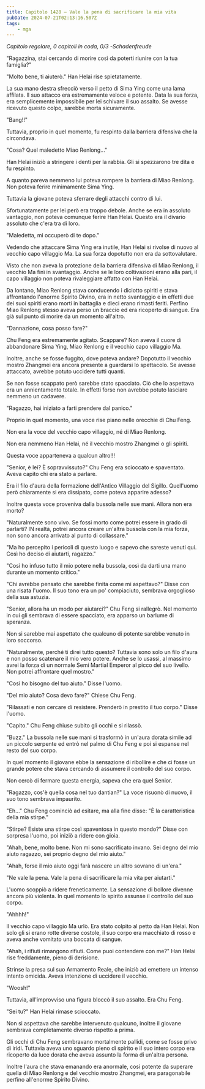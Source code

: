 ```yaml
---
title: Capitolo 1428 – Vale la pena di sacrificare la mia vita
pubDate: 2024-07-21T02:13:16.507Z
tags:
    - mga
---
```



<em>Capitolo regolare,
0 capitoli in coda, 0/3
-Schadenfreude</em>


"Ragazzina, stai cercando di morire così da poterti riunire con la tua famiglia?"


"Molto bene, ti aiuterò." Han Helai rise spietatamente.


La sua mano destra sfrecciò verso il petto di Sima Ying come una lama affilata. Il suo attacco era estremamente veloce e potente. Data la sua forza, era semplicemente impossibile per lei schivare il suo assalto. Se avesse ricevuto questo colpo, sarebbe morta sicuramente.


"Bang!!"


Tuttavia, proprio in quel momento, fu respinto dalla barriera difensiva che la circondava.


"Cosa? Quel maledetto Miao Renlong..."


Han Helai iniziò a stringere i denti per la rabbia. Gli si spezzarono tre dita e fu respinto.


A quanto pareva nemmeno lui poteva rompere la barriera di Miao Renlong. Non poteva ferire minimamente Sima Ying.


Tuttavia la giovane poteva sferrare degli attacchi contro di lui.


Sfortunatamente per lei però era troppo debole. Anche se era in assoluto vantaggio, non poteva comunque ferire Han Helai. Questo era il divario assoluto che c'era tra di loro.


"Maledetta, mi occuperò di te dopo."


Vedendo che attaccare Sima Ying era inutile, Han Helai si rivolse di nuovo al vecchio capo villaggio Ma. La sua forza dopotutto non era da sottovalutare.


Visto che non aveva la protezione della barriera difensiva di Miao Renlong, il vecchio Ma finì in svantaggio. Anche se le loro coltivazioni erano alla pari, il capo villaggio non poteva rivaleggiare affatto con Han Helai.


Da lontano, Miao Renlong stava conducendo i diciotto spiriti e stava affrontando l'enorme Spirito Divino, era in netto svantaggio e in effetti due dei suoi spiriti erano morti in battaglia e dieci erano rimasti feriti. Perfino Miao Renlong stesso aveva perso un braccio ed era ricoperto di sangue. Era già sul punto di morire da un momento all'altro.


"Dannazione, cosa posso fare?"


Chu Feng era estremamente agitato. Scappare? Non aveva il cuore di abbandonare Sima Ying, Miao Renlong e il vecchio capo villaggio Ma.


Inoltre, anche se fosse fuggito, dove poteva andare? Dopotutto il vecchio mostro Zhangmei era ancora presente a guardarsi lo spettacolo. Se avesse attaccato, avrebbe potuto uccidere tutti quanti.


Se non fosse scappato però sarebbe stato spacciato. Ciò che lo aspettava era un annientamento totale. In effetti forse non avrebbe potuto lasciare nemmeno un cadavere.


"Ragazzo, hai iniziato a farti prendere dal panico."


Proprio in quel momento, una voce rise piano nelle orecchie di Chu Feng.


Non era la voce del vecchio capo villaggio, né di Miao Renlong.


Non era nemmeno Han Helai, né il vecchio mostro Zhangmei o gli spiriti.


Questa voce apparteneva a qualcun altro!!!


"Senior, è lei? È sopravvissuto?" Chu Feng era scioccato e spaventato. Aveva capito chi era stato a parlare.


Era il filo d'aura della formazione dell'Antico Villaggio del Sigillo. Quell'uomo però chiaramente si era dissipato, come poteva apparire adesso?


Inoltre questa voce proveniva dalla bussola nelle sue mani. Allora non era morto?


"Naturalmente sono vivo. Se fossi morto come potrei essere in grado di parlarti? IN realtà, potrei ancora creare un'altra bussola con la mia forza, non sono ancora arrivato al punto di collassare."


"Ma ho percepito i pericoli di questo luogo e sapevo che sareste venuti qui. Così ho deciso di aiutarti, ragazzo."


"Così ho infuso tutto il mio potere nella bussola, così da darti una mano durante un momento critico."


"Chi avrebbe pensato che sarebbe finita come mi aspettavo?" Disse con una risata l'uomo. Il suo tono era un po' compiaciuto, sembrava orgoglioso della sua astuzia.


"Senior, allora ha un modo per aiutarci?" Chu Feng si rallegrò. Nel momento in cui gli sembrava di essere spacciato, era apparso un barlume di speranza.


Non si sarebbe mai aspettato che qualcuno di potente sarebbe venuto in loro soccorso.


"Naturalmente, perché ti direi tutto questo? Tuttavia sono solo un filo d'aura e non posso scatenare il mio vero potere. Anche se lo usassi, al massimo avrei la forza di un normale Semi Martial Emperor al picco del suo livello. Non potrei affrontare quel mostro."


"Così ho bisogno del tuo aiuto." Disse l'uomo.


"Del mio aiuto? Cosa devo fare?" Chiese Chu Feng.


"Rilassati e non cercare di resistere. Prenderò in prestito il tuo corpo." Disse l'uomo.


"Capito." Chu Feng chiuse subito gli occhi e si rilassò.


"Buzz." La bussola nelle sue mani si trasformò in un'aura dorata simile ad un piccolo serpente ed entrò nel palmo di Chu Feng e poi si espanse nel resto del suo corpo.


In quel momento il giovane ebbe la sensazione di ribollire e che ci fosse un grande potere che stava cercando di assumere il controllo del suo corpo.


Non cercò di fermare questa energia, sapeva che era quel Senior.


"Ragazzo, cos'è quella cosa nel tuo dantian?" La voce risuonò di nuovo, il suo tono sembrava impaurito.


"Eh..." Chu Feng cominciò ad esitare, ma alla fine disse: "È la caratteristica della mia stirpe."


"Stirpe? Esiste una stirpe così spaventosa in questo mondo?" Disse con sorpresa l'uomo, poi iniziò a ridere con gioia.


"Ahah, bene, molto bene. Non mi sono sacrificato invano. Sei degno del mio aiuto ragazzo, sei proprio degno del mio aiuto."


"Ahah, forse il mio aiuto oggi farà nascere un altro sovrano di un'era."


"Ne vale la pena. Vale la pena di sacrificare la mia vita per aiutarti."


L'uomo scoppiò a ridere freneticamente. La sensazione di bollore divenne ancora più violenta. In quel momento lo spirito assunse il controllo del suo corpo.


"Ahhhh!"


Il vecchio capo villaggio Ma urlò. Era stato colpito al petto da Han Helai. Non solo gli si erano rotte diverse costole, il suo corpo era macchiato di rosso e aveva anche vomitato una boccata di sangue.


"Ahah, i rifiuti rimangono rifiuti. Come puoi contendere con me?" Han Helai rise freddamente, pieno di derisione.


Strinse la presa sul suo Armamento Reale, che iniziò ad emettere un intenso intento omicida. Aveva intenzione di uccidere il vecchio.


"Woosh!"


Tuttavia, all'improvviso una figura bloccò il suo assalto. Era Chu Feng.


"Sei tu?" Han Helai rimase scioccato.


Non si aspettava che sarebbe intervenuto qualcuno, inoltre il giovane sembrava completamente diverso rispetto a prima.


Gli occhi di Chu Feng sembravano mortalmente pallidi, come se fosse privo di iridi. Tuttavia aveva uno sguardo pieno di spirito e il suo intero corpo era ricoperto da luce dorata che aveva assunto la forma di un'altra persona.


Inoltre l'aura che stava emanando era anormale, così potente da superare quella di Miao Renlong e del vecchio mostro Zhangmei, era paragonabile perfino all'enorme Spirito Divino.
                                


                                



